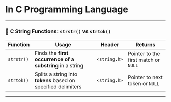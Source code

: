 # In C Programming Language

---

### 📘 **C String Functions: `strstr()` vs `strtok()`**

| **Function** | **Usage**                                                     | **Header**   | **Returns**                          |
| ------------ | ------------------------------------------------------------- | ------------ | ------------------------------------ |
| `strstr()`   | Finds the **first occurrence of a substring** in a string     | `<string.h>` | Pointer to the first match or `NULL` |
| `strtok()`   | Splits a string into **tokens** based on specified delimiters | `<string.h>` | Pointer to next token or `NULL`      |

---
